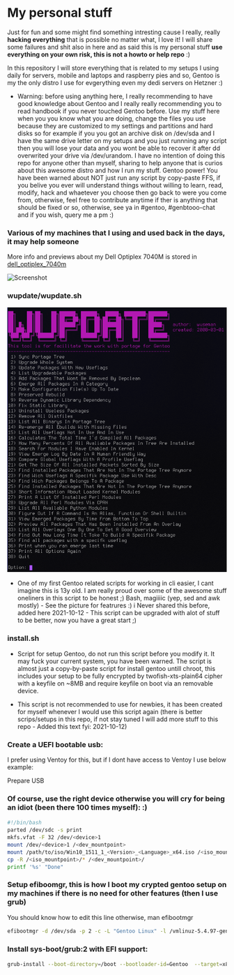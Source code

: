 # My personal stuff

Just for fun and some might find something intresting cause I really, really **hacking everything** that is possible no matter what, I love it! I will share some failures and shit also in here and as said this is my personal stuff **use everything on your own risk, this is not a howto or help repo** :) 

In this repository I will store everything that is related to my setups I using daily for servers, mobile and laptops and raspberry pies and so, Gentoo is my the only distro I use for evgerything even my dedi servers on Hetzner :) 

* Warning: before using anything here, I really recommending to have good knowledge about Gentoo and I really really recommending you to read handbook if you never touched Gentoo before. Use my stuff here when you you know what you are doing, change the files you use because they are customized to my settings and partitions and hard disks so for example if you you got an archive disk on /dev/sda and I have the same drive letter on my setups and you just runnning any script then you will lose your data and you wont be able to recover it after dd overwrited your drive via /dev/urandom. I have no intention of doing this repo for anyone other than myself, sharing to help anyone that is curios about this awesome distro and how I run my stuff. Gentoo power! You have been warned about NOT just run any script by copy-paste FFS, if you belive you ever will understand things without willing to learn, read, modify, hack and whaetever you choose then go back to were you come from, otherwise, feel free to contribute anytime if ther is anything that should be fixed or so, otherwise, see ya in #gentoo, #genbtooo-chat and if you wish, query me a pm :) 


### Various of my machines that I using and used back in the days, it may help someone

More info and previews about my Dell Optiplex 7040M is stored in [dell_optiplex_7040m](https://github.com/wuseman/gentoo-wuseman/tree/main/dell_optiplex_7040m)

   ![Screenshot](https://raw.githubusercontent.com/wuseman/gentoo-wuseman/main/dell_optiplex_7040m/.previews/30.jpg)

### wupdate/wupdate.sh

![Screenshot](.previews/wupdate.png)

* One of my first Gentoo related scripts for working in cli easier, I cant imagine this is 13y old. I am really proud over some of the awesome stuff oneliners in this script to be honest ;) Bash, magiiiic (yep, sed and awk mostly) - See the picture for featrures :) i Never shared this before, added here 2021-10-12 - This script can be upgraded with alot of stuff to be better, now you have a great start ;) 


### install.sh

*   Script for setup Gentoo, do not run this script before you modify it. It may fuck your current system, you have been warned.
   The script is almost just a copy-by-paste script for install gentoo untill chroot, this includes your setup to be fully
   encrypted by twofish-xts-plain64 cipher with a keyfile on ~8MB and require keyfile on boot via an removable device.

*   This script is not recommended to use for newbies, it has been created for myself whenever I would use this script again (there is better scrips/setups in this repo, if not stay tuned I will add more stuff to this repo - Added this text fyi: 2021-10-12) 

### Create a UEFI bootable usb:

I prefer using Ventoy for this, but if I dont have access to Ventoy I use below example:

Prepare USB 

### Of course, use the right device otherwise you will cry for being an idiot (been there 100 times myself): :) 

```sh
#!/bin/bash
parted /dev/sdc -s print
mkfs.vfat -F 32 /dev/<device>1
mount /dev/<device>1 /<dev_mountpoint>
mount /path/to/iso/Win10_1511_1_<Version>_<Language>_x64.iso /<iso_mountpoint>
cp -R /<iso_mountpoint>/* /<dev_mountpoint>/
printf '%s' "Done" 
```

### Setup efiboomgr, this is how I boot my crypted gentoo setup on my machines if there is no need for other features (then I use grub)

You should know how to edit this line otherwise, man efibootmgr
```sh
efibootmgr -d /dev/sda -p 2 -c -L "Gentoo Linux" -l /vmlinuz-5.4.97-gentoo-x86_64 -u "cryptdevice=UUID=80bf5e3b-c34f-4917-b7e8-6733909ef5a8:latitude-rootfs root=UUID=80bf5e3b-c34f-4917-b7e8-6733909ef5a8 rw initrd=/initramfs-5.4.97-gentoo-x86_64.img"
```

### Install sys-boot/grub:2 with EFI support:

```sh
grub-install --boot-directory=/boot --bootloader-id=Gentoo  --target=x86_64-efi --efi-directory=/boot/EFI
```
